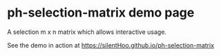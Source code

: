 # ph-selection-matrix demo page
A selection m x n matrix which allows interactive usage.

See the demo in action at https://silentHoo.github.io/ph-selection-matrix
